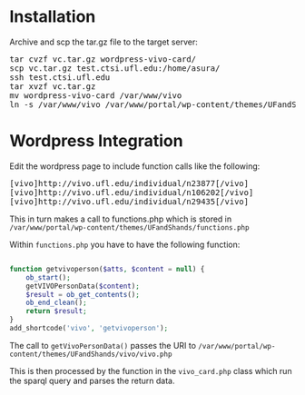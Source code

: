 # Installation

Archive and scp the tar.gz file to the target server:

<pre>
tar cvzf vc.tar.gz wordpress-vivo-card/
scp vc.tar.gz test.ctsi.ufl.edu:/home/asura/
ssh test.ctsi.ufl.edu
tar xvzf vc.tar.gz
mv wordpress-vivo-card /var/www/vivo
ln -s /var/www/vivo /var/www/portal/wp-content/themes/UFandShands/vivo
</pre>


# Wordpress Integration


Edit the wordpress page to include function calls like the following:

<pre>
[vivo]http://vivo.ufl.edu/individual/n23877[/vivo]<!-- Batich, Chris -->
[vivo]http://vivo.ufl.edu/individual/n106202[/vivo]<!-- Beltz, Susan -->
[vivo]http://vivo.ufl.edu/individual/n29435[/vivo]<!-- Brantly, Mark -->
</pre>

This in turn makes a call to functions.php which is stored in
`/var/www/portal/wp-content/themes/UFandShands/functions.php`

Within `functions.php` you have to have the following function:

```php

function getvivoperson($atts, $content = null) {
    ob_start();
    getVIVOPersonData($content);
    $result = ob_get_contents();
    ob_end_clean();
    return $result;
}
add_shortcode('vivo', 'getvivoperson');
```

The call to `getVivoPersonData()` passes the URI to
`/var/www/portal/wp-content/themes/UFandShands/vivo/vivo.php`

This is then processed by the function in the `vivo_card.php` class 
which run the sparql query and parses the return data.
